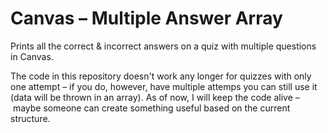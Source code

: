 # Canvas – Multiple Answer Array
Prints all the correct &amp; incorrect answers on a quiz with multiple questions in Canvas.

The code in this repository doesn't work any longer for quizzes with only one attempt – if you do, however, have multiple attemps you can still use it (data will be thrown in an array). As of now, I will keep the code alive – maybe someone can create something useful based on the current structure.
